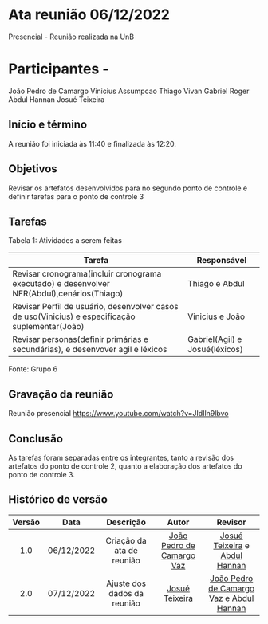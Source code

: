 # Ata reunião 06/12/2022

Presencial - Reunião realizada na UnB
# Participantes - 
João Pedro de Camargo
Vinicius Assumpcao
Thiago Vivan
Gabriel Roger
Abdul Hannan
Josué Teixeira
## Início e término
A reunião foi iniciada às 11:40 e finalizada às 12:20.
## Objetivos
Revisar os artefatos desenvolvidos para no segundo ponto de controle e definir tarefas para o ponto de controle 3
## Tarefas

Tabela 1: Atividades a serem feitas

| Tarefa | Responsável |
| ---- | ---- |
| Revisar cronograma(incluir cronograma executado) e desenvolver NFR(Abdul),cenários(Thiago) | Thiago  e Abdul
| Revisar Perfil de usuário, desenvolver casos de uso(Vinicius) e especificação suplementar(João)|  Vinicius e João
| Revisar personas(definir primárias e secundárias), e desenvover agil e léxicos | Gabriel(Agil) e Josué(léxicos)

Fonte: Grupo 6

## Gravação da reunião
Reunião presencial
https://www.youtube.com/watch?v=JIdIln9lbvo
## Conclusão
As tarefas foram separadas entre os integrantes, tanto a revisão dos artefatos do ponto de controle 2, quanto a elaboração dos artefatos do ponto de controle 3.
## Histórico de versão
| Versão | Data | Descrição | Autor | Revisor |
| :----: | :--: | :-------: | :---: | :-----: |
| 1.0 | 06/12/2022 | Criação da ata de reunião | [João Pedro de Camargo Vaz](https://github.com/JoaoPedro0803)  | [Josué Teixeira](https://github.com/zjosuez) e [Abdul Hannan](https://github.com/hannanhunny01) |
| 2.0 | 07/12/2022 | Ajuste dos dados da reunião | [Josué Teixeira](https://github.com/zjosuez)  | [João Pedro de Camargo Vaz](https://github.com/JoaoPedro0803) e [Abdul Hannan](https://github.com/hannanhunny01) |

